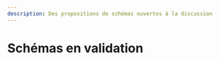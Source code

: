 ```yaml
---
description: Des propositions de schémas ouvertes à la discussion
---
```


# Schémas en validation

